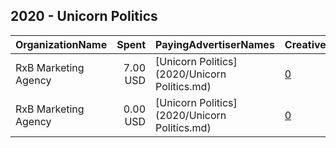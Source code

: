 ## 2020 - Unicorn Politics 
|OrganizationName|Spent|PayingAdvertiserNames|CreativeUrls|Impressions|Genders|AgeBrackets|CountryCodes|BillingAddresses|CandidateBallotInformation|
|:---|---:|:---|:---|---:|:---|:---|:---|:---|:---|
|RxB Marketing Agency|7.00 USD|[Unicorn Politics](2020/Unicorn Politics.md)|[0](https://www.snap.com/political-ads/asset/4e3578fd62676933a71cde13f8cbdda3be61df4f49e00bfa20b414f2911f2de6?mediaType=png)|4,349||21+|united states|"4850 Libby Court,North Port,34287,US"||
|RxB Marketing Agency|0.00 USD|[Unicorn Politics](2020/Unicorn Politics.md)|[0](https://www.snap.com/political-ads/asset/41e838cc4dc2f1e69abbea67281583324801c34bda4237c0a4c9416a79af8c0a?mediaType=png)|119||21+|united states|"4850 Libby Court,North Port,34287,US"||
